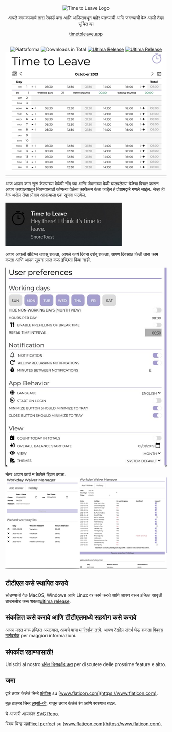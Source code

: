 <div align="center">
  <img src="../assets/timetoleave.png" alt="Time to Leave Logo">

  <p>आपले कामकाजाचे तास रेकॉर्ड करा आणि ऑफिसमधून बाहेर पडण्याची आणि जगण्याची वेळ आली तेव्हा सूचित व्हा</p>

[timetoleave.app](https://timetoleave.app/)

  <br/>

<img src="https://img.shields.io/badge/platforms-Windows%20%7C%20MacOS%20%7C%20Linux-green" alt="Piattaforma">
<img src="https://img.shields.io/github/downloads/thamara/time-to-leave/total" alt="Downloads in Total">
<a href="https://github.com/thamara/time-to-leave/releases/latest"><img src="https://img.shields.io/github/v/release/thamara/time-to-leave" alt="Ultima Release"></a>
<a href="http://makeapullrequest.com/"><img src="https://img.shields.io/badge/PRs-welcome-purple" alt="Ultima Release"></a>

   <br/>

  <img src="./images/screenshot.jpg" alt="Time to Leave Screenshot">

  <br/>

</div>

---

आज आपण काम सुरू केल्याच्या वेळेची नोंद घ्या आणि जेवणाच्या वेळी घालवलेल्या वेळेचा विचार करून आपण कार्यालयातून निघण्यासाठी कोणत्या वेळेचा कार्यक्रम केला जाईल हे प्रोग्रामद्वारे गणले जाईल. जेव्हा ही वेळ असेल तेव्हा प्रोग्राम आपल्याला एक सूचना पाठवेल.

<img src="./images/notification.jpg" alt="Time to Leave Notification">

आपण आपली सेटिंग्ज तपासू शकता, आपले कार्य दिवस दर्शवू शकता, आपण दिवसात किती तास काम करता आणि आपण सूचना प्राप्त करू इच्छिता किंवा नाही.

<img src="./images/preferences.jpg" alt="Time to Leave Preferences">

नंतर आपण कार्य न केलेले दिवस वगळा.
<img src="./images/waiver_manager.jpg" alt="Time to Leave Waiver Manager">

## टीटीएल कसे स्थापित करावे

सोडण्याची वेळ MacOS, Windows आणि Linux वर कार्य करते आणि आपण वरून इच्छित आवृत्ती डाउनलोड करू शकता[ultima release](https://github.com/thamara/time-to-leave/releases/latest).

## संकलित कसे करावे आणि टीटीएलमध्ये सहयोग कसे करावे

आपण मदत करू इच्छित असल्यास, आमचे वाचा [मार्गदर्शक तत्त्वे](../CONTRIBUTING.md).
आपण देखील संदर्भ घेऊ शकता [विकास मार्गदर्शक](../DEVELOPMENT.md) per maggiori informazioni.

## संपर्कात रहाण्यासाठी!

Unisciti al nostro [चॅनेल डिसकॉर्ड करा](https://discord.gg/P3KkEF5) per discutere delle prossime feature e altro.

## जमा

द्वारे तयार केलेले चिन्हे [फ्रीपिक](https://www.flaticon.com/authors/freepik) su [www.flaticon.com](https://www.flaticon.com).

मूळ टाइमर चिन्ह [ल्युसी-जी](https://icon-icons.com/icon/timer/121243), यातून तयार केलेले रंग आणि स्वरुपात बदल.

चे आजारी आयकॉन [SVG Repo](https://www.svgrepo.com/svg/271898/sick).

स्विच चिन्ह पहा[Pixel perfect](https://www.flaticon.com/authors/pixel-perfect) su [www.flaticon.com](https://www.flaticon.com).
